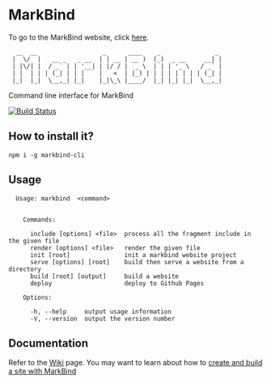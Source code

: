 # MarkBind

To go to the MarkBind website, click [here](https://markbind.github.io/markbind/).

```
  __  __                  _      ____    _               _
 |  \/  |   __ _   _ __  | | __ | __ )  (_)  _ __     __| |
 | |\/| |  / _` | | '__| | |/ / |  _ \  | | | '_ \   / _` |
 | |  | | | (_| | | |    |   <  | |_) | | | | | | | | (_| |
 |_|  |_|  \__,_| |_|    |_|\_\ |____/  |_| |_| |_|  \__,_|
```

Command line interface for MarkBind

[![Build Status](https://travis-ci.org/MarkBind/markbind-cli.svg?branch=master)](https://travis-ci.org/MarkBind/markbind-cli)

## How to install it?
```
npm i -g markbind-cli
```

## Usage
```
  Usage: markbind  <command>


    Commands:

      include [options] <file>  process all the fragment include in the given file
      render [options] <file>   render the given file
      init [root]               init a markbind website project
      serve [options] [root]    build then serve a website from a directory
      build [root] [output]     build a website
      deploy                    deploy to Github Pages

    Options:

      -h, --help     output usage information
      -V, --version  output the version number
```

## Documentation
Refer to the [Wiki](https://github.com/MarkBind/markbind-cli/wiki) page.
You may want to learn about how to [create and build a site with MarkBind](https://github.com/MarkBind/markbind-cli/wiki/Develop-a-site-with-MarkBind)
